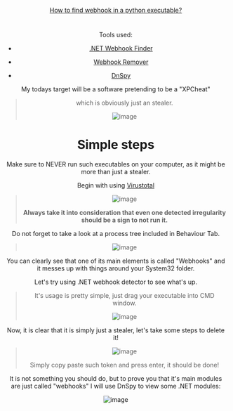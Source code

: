 <div align="center"> 

[How to find webhook in a python executable?](https://github.com/StaticPerson/StaySafe/tree/main/executables/python%20executables)

#


Tools used:

  
  * [.NET Webhook Finder](https://github.com/DeLuxe-1337/.NET-Webhook-Finder)
  
  * [Webhook Remover](https://github.com/venaxyt/Discord-WebHook-Deleter)
  
  * [DnSpy](https://github.com/dnSpy/dnSpy)

  My todays target will be a software pretending to be a "XPCheat" 
  
  > which is obviously just an stealer.
  >
 >  ![image](https://user-images.githubusercontent.com/96681438/218167932-89e4e8e2-3668-4af5-9a9c-07123a86006c.png)




# Simple steps
  
  Make sure to NEVER run such executables on your computer, as it might be more than just a stealer.
  
 Begin with using [Virustotal](https://www.virustotal.com/gui/home/upload)


  > ![image](https://user-images.githubusercontent.com/96681438/218165581-b3b2b549-d4c0-441c-813c-bde0d83a0289.png)
>
  >
 > **Always take it into consideration that even one detected irregularity should be a sign to not run it.**
  
  Do not forget to take a look at a process tree included in Behaviour Tab.
  >
 > ![image](https://user-images.githubusercontent.com/96681438/218166015-36bde19c-1ba3-4c9e-a849-5671b8033bee.png)

You can clearly see that one of its main elements is called "Webhooks" and it messes up with things around your System32 folder.
  
 Let's try using .NET webhook detector to see what's up.

>  It's usage is pretty simple, just drag your executable into CMD window.
  >
>  ![image](https://user-images.githubusercontent.com/96681438/218166446-ab071c4a-3ac3-4b50-9024-41035faf64c2.png)

Now, it is clear that it is simply just a stealer, let's take some steps to delete it!
  
> ![image](https://user-images.githubusercontent.com/96681438/218166738-2ef1aa7a-1a15-4f9a-bd2d-78025f430f5a.png)
>
  > Simply copy paste such token and press enter, it should be done!

It is not something you should do, but to prove you that it's main modules are just called "webhooks" I will use DnSpy to view some .NET modules:
  
 ![image](https://user-images.githubusercontent.com/96681438/218167151-e4b47937-f88e-402f-969b-cc2c5aa615eb.png)


</div>
